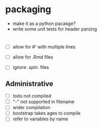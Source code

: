 # packaging

- make it as a python pacakge?
- write some unit tests for header parsing

#

- [ ] allow for #' with multiple lines
- [ ] allow for .Rmd files
- [ ] ignore *.spin.* files


## Administrative

  - [ ] todo not compiled
  - [ ] "-" not supported in filename
  - [ ] wider compilation
  - [ ] bootstrap takes ages to compile
  - [ ] refer to variables by name